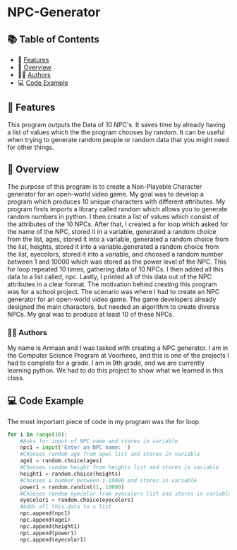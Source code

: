 # NPC-Generator

## 📚 Table of Contents

- 🌟 [Features](#-features)
- 📜 [Overview](#-overview)
- 👨‍💻 [Authors](#-authors)
- 💻 [Code Example](#-code-example)

## 🌟 Features

This program outputs the Data of 10 NPC's. It saves time by already having a list of values
which the the program chooses by random. It can be useful when trying to generate
random people or random data that you might need for other things.

## 📜 Overview

The purpose of this program is to create a Non-Playable Character generator for an open-world video game.
My goal was to develop a program which produces 10 unique characters with different attributes. My 
program firsts imports a library called random which allows you to generate random numbers in python.
I then create a list of values which consist of the attributes of the 10 NPCs. After that, I created
a for loop which asked for the name of the NPC, stored it in a variable, generated a random choice
from the list, ages, stored it into a variable, generated a random choice from the list, heights, 
stored it into a variable.generated a random choice from the list, eyecolors, stored it into a variable,
and choosed a random number between 1 and 10000 which was stored as the power level of the NPC. This for
loop repeated 10 times, gathering data of 10 NPCs. I then added all this data to a list called, npc. Lastly,
I printed all of this data out of the NPC attributes in a clear format. The motivation behind creating this
program was for a school project. The scenario was where I had to create an NPC generator for an open-world
video game. The game developers already designed the main characters, but needed an algorithm to create
diverse NPCs. My goal was to produce at least 10 of these NPCs.

### 👨‍💻 Authors

My name is Armaan and I was tasked with creating a NPC generator. I am in the Computer Science Program at
Voorhees, and this is one of the projects I had to complete for a grade. I am in 9th grade, and we are 
currently learning python. We had to do this project to show what we learned in this class.

## 💻 Code Example

The most important piece of code in my program was the for loop.

```python
for i in range(10):
    #Asks for input of NPC name and stores in variable
    npc1 = input('Enter an NPC name: ')
    #Chooses random age from ages list and stores in variable
    age1 = random.choice(ages)
    #Chooses random height from heights list and stores in variable
    height1 = random.choice(heights)
    #Chooses a number between 1-10000 and stores in variable
    power1 = random.randint(1, 10000)
    #Chooses random eyecolor from eyecolors list and stores in variable
    eyecolor1 = random.choice(eyecolors)
    #Adds all this data to a list
    npc.append(npc1)
    npc.append(age1)
    npc.append(height1)
    npc.append(power1)
    npc.append(eyecolor1)
```
